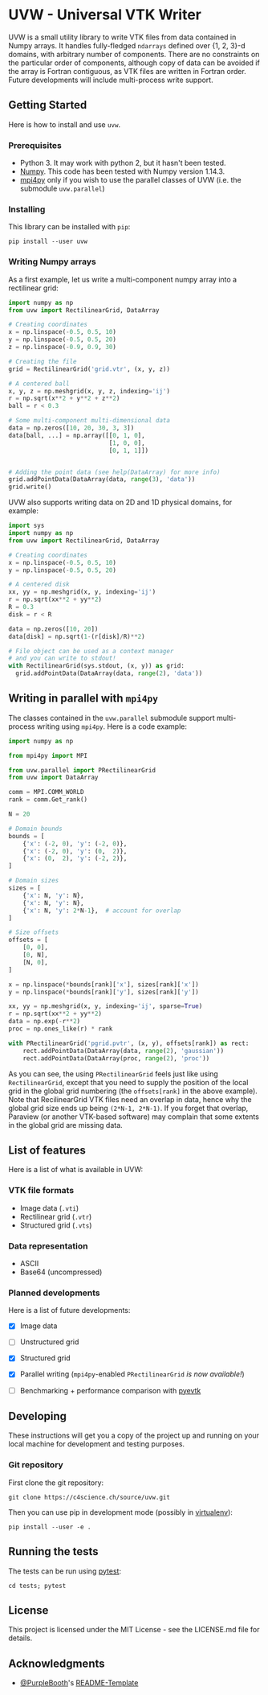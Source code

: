 UVW - Universal VTK Writer
==========================

UVW is a small utility library to write VTK files from data contained in Numpy arrays. It handles fully-fledged `ndarrays` defined over {1, 2, 3}-d domains, with arbitrary number of components. There are no constraints on the particular order of components, although copy of data can be avoided if the array is Fortran contiguous, as VTK files are written in Fortran order. Future developments will include multi-process write support.

## Getting Started

Here is how to install and use `uvw`.

### Prerequisites

* Python 3. It may work with python 2, but it hasn't been tested.
* [Numpy](http://www.numpy.org/). This code has been tested with Numpy version 1.14.3.
* [mpi4py](https://mpi4py.readthedocs.io/en/stable/) only if you wish to use the parallel classes of UVW (i.e. the submodule `uvw.parallel`)

### Installing

This library can be installed with `pip`:

```
pip install --user uvw
```

### Writing Numpy arrays

As a first example, let us write a multi-component numpy array into a rectilinear grid:

```python
import numpy as np
from uvw import RectilinearGrid, DataArray

# Creating coordinates
x = np.linspace(-0.5, 0.5, 10)
y = np.linspace(-0.5, 0.5, 20)
z = np.linspace(-0.9, 0.9, 30)

# Creating the file
grid = RectilinearGrid('grid.vtr', (x, y, z))

# A centered ball
x, y, z = np.meshgrid(x, y, z, indexing='ij')
r = np.sqrt(x**2 + y**2 + z**2)
ball = r < 0.3

# Some multi-component multi-dimensional data
data = np.zeros([10, 20, 30, 3, 3])
data[ball, ...] = np.array([[0, 1, 0],
                            [1, 0, 0],
                            [0, 1, 1]])


# Adding the point data (see help(DataArray) for more info)
grid.addPointData(DataArray(data, range(3), 'data'))
grid.write()
```

UVW also supports writing data on 2D and 1D physical domains, for example:

```python
import sys
import numpy as np
from uvw import RectilinearGrid, DataArray

# Creating coordinates
x = np.linspace(-0.5, 0.5, 10)
y = np.linspace(-0.5, 0.5, 20)

# A centered disk
xx, yy = np.meshgrid(x, y, indexing='ij')
r = np.sqrt(xx**2 + yy**2)
R = 0.3
disk = r < R

data = np.zeros([10, 20])
data[disk] = np.sqrt(1-(r[disk]/R)**2)

# File object can be used as a context manager
# and you can write to stdout!
with RectilinearGrid(sys.stdout, (x, y)) as grid:
  grid.addPointData(DataArray(data, range(2), 'data'))
```

## Writing in parallel with `mpi4py`

The classes contained in the `uvw.parallel` submodule support multi-process writing using `mpi4py`. Here is a code example:

```python
import numpy as np

from mpi4py import MPI

from uvw.parallel import PRectilinearGrid
from uvw import DataArray

comm = MPI.COMM_WORLD
rank = comm.Get_rank()

N = 20

# Domain bounds
bounds = [
    {'x': (-2, 0), 'y': (-2, 0)},
    {'x': (-2, 0), 'y': (0,  2)},
    {'x': (0,  2), 'y': (-2, 2)},
]

# Domain sizes
sizes = [
    {'x': N, 'y': N},
    {'x': N, 'y': N},
    {'x': N, 'y': 2*N-1},  # account for overlap
]

# Size offsets
offsets = [
    [0, 0],
    [0, N],
    [N, 0],
]

x = np.linspace(*bounds[rank]['x'], sizes[rank]['x'])
y = np.linspace(*bounds[rank]['y'], sizes[rank]['y'])

xx, yy = np.meshgrid(x, y, indexing='ij', sparse=True)
r = np.sqrt(xx**2 + yy**2)
data = np.exp(-r**2)
proc = np.ones_like(r) * rank

with PRectilinearGrid('pgrid.pvtr', (x, y), offsets[rank]) as rect:
    rect.addPointData(DataArray(data, range(2), 'gaussian'))
    rect.addPointData(DataArray(proc, range(2), 'proc'))
```

As you can see, the using `PRectilinearGrid` feels just like using `RectilinearGrid`, except that you need to supply the position of the local grid in the global grid numbering (the `offsets[rank]` in the above example). Note that RecilinearGrid VTK files need an overlap in data, hence why the global grid size ends up being `(2*N-1, 2*N-1)`. If you forget that overlap, Paraview (or another VTK-based software) may complain that some extents in the global grid are missing data.

## List of features

Here is a list of what is available in UVW:

### VTK file formats

- Image data (`.vti`)
- Rectilinear grid (`.vtr`)
- Structured grid (`.vts`)

### Data representation

- ASCII
- Base64 (uncompressed)

### Planned developments

Here is a list of future developments:

- [x] Image data
- [ ] Unstructured grid
- [x] Structured grid
- [x] Parallel writing (`mpi4py`-enabled `PRectilinearGrid` *is now available!*)
- [ ] Benchmarking + performance comparison with [pyevtk](https://bitbucket.org/pauloh/pyevtk)


## Developing

These instructions will get you a copy of the project up and running on your local machine for development and testing purposes.

### Git repository

First clone the git repository:

```
git clone https://c4science.ch/source/uvw.git
```

Then you can use pip in development mode (possibly in [virtualenv](https://virtualenv.pypa.io/en/stable/)):

```
pip install --user -e .
```

## Running the tests

The tests can be run using [pytest](https://docs.pytest.org/en/latest/):

```
cd tests; pytest
```

## License

This project is licensed under the MIT License - see the LICENSE.md file for details.

## Acknowledgments

* [@PurpleBooth](https://github.com/PurpleBooth)'s [README-Template](https://gist.github.com/PurpleBooth/109311bb0361f32d87a2)
